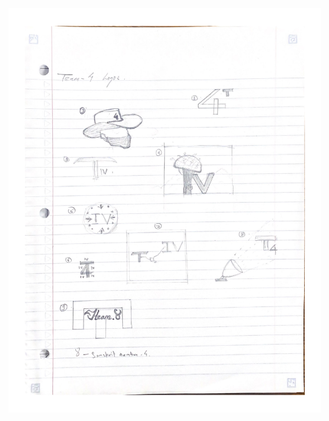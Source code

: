 <img src="https://github.com/ACHarrison32/Software-Engineering---Lunch-Decider-App/blob/main/Documentation/Sketches/Sunil's_Logo_Sketches/Sunil_Logo_Sketch.pdf" width="500">
